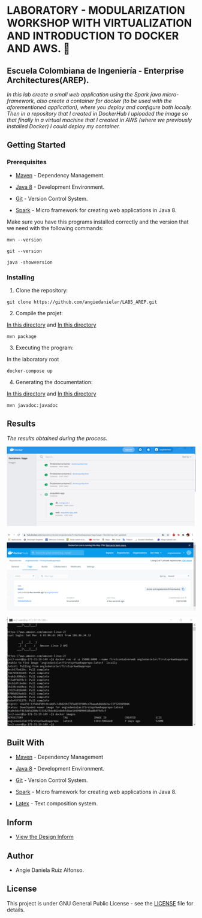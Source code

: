 # LABORATORY - MODULARIZATION WORKSHOP WITH VIRTUALIZATION AND INTRODUCTION TO DOCKER AND AWS. 🚀

## Escuela Colombiana de Ingeniería - Enterprise Architectures(AREP).

_In this lab create a small web application using the Spark java micro-framework, also create a container for docker (to be used with the aforementioned application), where you deploy and configure both locally. Then in a repository that I created in DockerHub I uploaded the image so that finally in a virtual machine that I created in AWS (where we previously installed Docker) I could deploy my container._

## Getting Started

### Prerequisites

- [Maven](https://maven.apache.org/) - Dependency Management.

- [Java 8](https://www.oracle.com/co/java/technologies/javase/javase-jdk8-downloads.html) -  Development Environment.

- [Git](https://git-scm.com/) - Version Control System.

- [Spark](http://sparkjava.com/) - Micro framework for creating web applications in Java 8.


Make sure you have this programs installed correctly and the version that we need with the following commands:

```
mvn --version
```

```
git --version
```

```
java -showversion
```

### Installing

1. Clone the repository:

```
git clone https://github.com/angiedanielar/LAB5_AREP.git
```

2. Compile the projet:

[In this directory](https://github.com/angiedanielar/LAB5_AREP/logService) and [In this directory](https://github.com/angiedanielar/LAB5_AREP/roundRobin)

```
mvn package
```

3. Executing the program:

In the laboratory root

```
docker-compose up
```


4. Generating the documentation:

[In this directory](https://github.com/angiedanielar/LAB5_AREP/logService) and [In this directory](https://github.com/angiedanielar/LAB5_AREP/roundRobin)

```
mvn javadoc:javadoc
```

## Results

_The results obtained during the process._


![Imagen 1](resources/images/1.png)


![Imagen 3](resources/images/2.png)


![Imagen 4](resources/images/3.png)

## Built With

- [Maven](https://maven.apache.org/) - Dependency Management

- [Java 8](https://www.oracle.com/co/java/technologies/javase/javase-jdk8-downloads.html) -  Development Environment.

- [Git](https://git-scm.com/) - Version Control System.

- [Spark](http://sparkjava.com/) - Micro framework for creating web applications in Java 8.

- [Latex](overleaf.com) - Text composition system.

## Inform

- [View the Design Inform](https://github.com/angiedanielar/LAB5_AREP/blob/master/Inform.pdf)

## Author

- Angie Daniela Ruiz Alfonso.

## License

This project is under GNU General Public License - see the [LICENSE](LICENSE) file for details.
